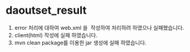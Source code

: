 # daoutset_result
1. error 처리에 대하여 web.xml 을  작성하여 처리하려 하였으나 실패했습니다.
2. client(html) 작성에 실패 하였습니다.
3. mvn clean package를 이용한 jar 생성에 실패 하였습니다.
